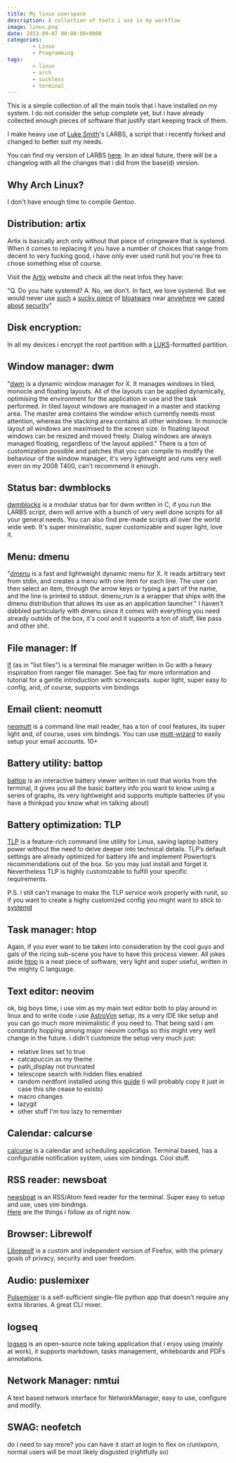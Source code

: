 ```yaml
---
title: My linux userspace
description: A collection of tools i use in my workflow
image: linux.png
date: 2023-09-07 00:00:00+0000
categories:
        - Linux
        - Programming
tags:
        - linux
        - arch
        - suckless
        - terminal
---
```

This is a simple collection of all the main tools that i have installed on my system. I do not consider the setup complete yet, but i have already collected enough pieces of software that justify start keeping track of them.

I make heavy use of [Luke Smith](https://github.com/LukeSmithxyz)'s LARBS, a script that i recently forked and changed to better suit my needs.

You can find my version of LARBS [here](https://github.com/filippo-ferrari/LARBS). In an ideal future, there will be a changelog with all the changes that i did from the base(d) version.

## Why Arch Linux?
I don't have enough time to compile Gentoo. 

## Distribution: artix
Artix is basically arch only without that piece of cringeware that is systemd.
When it comes to replacing it you have a number of choices that range from decent to very fucking good, i have only ever used runit but you're free to chose something else of course. 

Visit the [Artix](https://artixlinux.org/) website and check all the neat infos they have:

"Q. Do you hate systemd?
A. No, we don't. In fact, we love systemd. But we would never use [such](https://thehackernews.com/2019/01/linux-systemd-exploit.html) a [sucky piece](https://suckless.org/sucks/systemd/) of [bloatware](https://chiefio.wordpress.com/2016/05/18/systemd-it-keeps-getting-worse/) near [anywhere](without-systemd.org/wiki/index.php/Arguments_against_systemd) we [cared](https://www.theregister.co.uk/2018/10/26/systemd_dhcpv6_rce/) [about](www.softpanorama.org/Commercial_linuxes/Startup_and_shutdown/systemd.shtml) [security](https://www.theregister.com/2019/01/31/systemd_exploit/)"

## Disk encryption: 
In all my devices i encrypt the root partition with a [LUKS](https://en.wikipedia.org/wiki/Linux_Unified_Key_Setup)-formatted partition.

## Window manager: dwm
"[dwm](https://dwm.suckless.org/) is a dynamic window manager for X. It manages windows in tiled, monocle and floating layouts. All of the layouts can be applied dynamically, optimising the environment for the application in use and the task performed.
In tiled layout windows are managed in a master and stacking area. The master area contains the window which currently needs most attention, whereas the stacking area contains all other windows. In monocle layout all windows are maximised to the screen size. In floating layout windows can be resized and moved freely. Dialog windows are always managed floating, regardless of the layout applied."
There is a ton of customization possible and patches that you can compile to modify the behaviour of the window manager, it's very lightweight and runs very well even on my 2008 T400, can't recommend it enough.

## Status bar: dwmblocks
[dwmblocks](https://github.com/torrinfail/dwmblocks) is a modular status bar for dwm written in C, if you run the LARBS script, dwm will arrive with a bunch of very well done scripts for all your general needs.
You can also find pre-made scripts all over the world wide web. It's super minimalistic, super customizable and super light, love it.

## Menu: dmenu
"[dmenu](https://wiki.archlinux.org/title/dmenu) is a fast and lightweight dynamic menu for X. It reads arbitrary text from stdin, and creates a menu with one item for each line. The user can then select an item, through the arrow keys or typing a part of the name, and the line is printed to stdout. dmenu_run is a wrapper that ships with the dmenu distribution that allows its use as an application launcher."
I haven't dabbled particularly with dmenu since it comes with everything you need already outside of the box, it's cool and it supports a ton of stuff, like pass and other shit.

## File manager: lf
[lf](https://github.com/gokcehan/lf) (as in "list files") is a terminal file manager written in Go with a heavy inspiration from ranger file manager. See faq for more information and tutorial for a gentle introduction with screencasts.
super light, super easy to config, and, of course, supports vim bindings

## Email client: neomutt
[neomutt](https://neomutt.org/) is a command line mail reader, has a ton of cool features, its super light and, of course, uses vim bindings.
You can use [mutt-wizard](https://github.com/LukeSmithxyz/mutt-wizard) to easily setup your email accounts. 10+ 

## Battery utility: battop
[battop](https://github.com/svartalf/rust-battop) is an interactive battery viewer written in rust that works from the terminal, it gives you all the basic battery info you want to know using a series of graphs, its very lightweight and supports multiple batteries (if you have a thinkpad you know what im talking about)

## Battery optimization: TLP
[TLP](https://linrunner.de/tlp/index.html) is a feature-rich command line utility for Linux, saving laptop battery power without the need to delve deeper into technical details.
TLP’s default settings are already optimized for battery life and implement Powertop’s recommendations out of the box. So you may just install and forget it.
Nevertheless TLP is highly customizable to fulfill your specific requirements.

P.S. i still can't manage to make the TLP service work properly with runit, so if you want to create a highy customized config you might want to stick to [systemd](https://en.wikipedia.org/wiki/Trash)

## Task manager: htop
Again, if you ever want to be taken into consideration by the cool guys and gals of the ricing sub-scene you have to have this process viewer.
All jokes aside [htop](https://htop.dev/) is a neat piece of software, very light and super useful, written in the mighty C language.

## Text editor: neovim
ok, big boys time, i use vim as my main text editor both to play around in linux and to write code 
i use [AstroVim](https://astronvim.com/) setup, its a very IDE like setup and you can go much more minimalistic if you need to.
That being said i am constantly hopping among major neovim configs so this might very well change in the future.
i didn't customize the setup very much just:
- relative lines set to true
- catcapuccin as my theme
- path_display not truncated
- telescope search with hidden files enabled
- random nerdfont installed using this [guide](https://www.behova.net/install-nerd-font-on-arch-linux/) (i will probably copy it just in case this site cease to exists)
- macro changes
- lazygit 
- other stuff I'm too lazy to remember

## Calendar: calcurse
[calcurse](https://calcurse.org/) is a calendar and scheduling application. Terminal based, has a configurable notification system, uses vim bindings. Cool stuff.

## RSS reader: newsboat
[newsboat](https://newsboat.org) is an RSS/Atom feed reader for the terminal. Super easy to setup and use, uses vim bindings.\
[Here](https://github.com/filippo-ferrari/voidrice/blob/master/.config/newsboat/urls) are the things i follow as of right now.

## Browser: Librewolf
[Librewolf](https://librewolf.net/) is a custom and independent version of Firefox, with the primary goals of privacy, security and user freedom.

## Audio: puslemixer
[Pulsemixer](https://pypi.org/project/pulsemixer/) is a self-sufficient single-file python app that doesn't require any extra libraries. A great CLI mixer.

## logseq
[logseq](https://logseq.com/) is an open-source note taking application that i enjoy using (mainly at work), it supports markdown, tasks management, whiteboards and PDFs annotations.

## Network Manager: nmtui
A text based network interface for NetworkManager, easy to use, configure and modify. 

## SWAG: neofetch
do i need to say more? you can have it start at login to flex on r/unixporn, normal users will be most likely disgusted (rightfully so)
